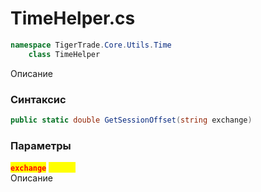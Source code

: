 
# TimeHelper.cs
```csharp
namespace TigerTrade.Core.Utils.Time  
    class TimeHelper
```

Описание

### Синтаксис
```csharp
public static double GetSessionOffset(string exchange)
```

### Параметры
<mark style="color:red;">**`exchange`**</mark> <mark style="color:yellow;">`string`</mark>  
 Описание  
  

                    
                    